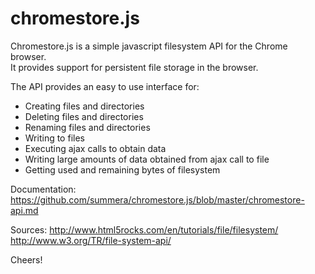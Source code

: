 chromestore.js
===========

<p>
Chromestore.js is a simple javascript filesystem API for the Chrome browser. <br /> 
It provides support for persistent file storage in the browser.  
</p>

The API provides an easy to use interface for:

<ul>
	<li> Creating files and directories </li>
	<li> Deleting files and directories </li>
	<li> Renaming files and directories </li>
	<li> Writing to files </li>
	<li> Executing ajax calls to obtain data </li>
	<li> Writing large amounts of data obtained from ajax call to file </li>
	<li> Getting used and remaining bytes of filesystem </li>
</ul>

Documentation: https://github.com/summera/chromestore.js/blob/master/chromestore-api.md

Sources:
http://www.html5rocks.com/en/tutorials/file/filesystem/
http://www.w3.org/TR/file-system-api/

Cheers!